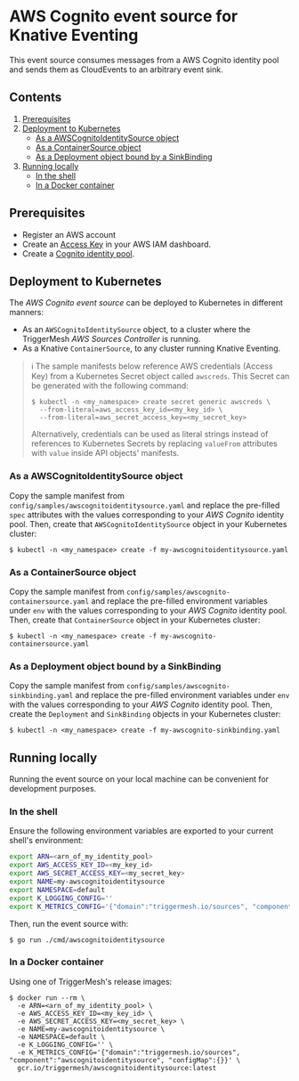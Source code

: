 # AWS Cognito event source for Knative Eventing

This event source consumes messages from a AWS Cognito identity pool and sends them as CloudEvents to an arbitrary event
sink.

## Contents

1. [Prerequisites](#prerequisites)
1. [Deployment to Kubernetes](#deployment-to-kubernetes)
   * [As a AWSCognitoIdentitySource object](#as-a-awscognitoidentitysource-object)
   * [As a ContainerSource object](#as-a-containersource-object)
   * [As a Deployment object bound by a SinkBinding](#as-a-deployment-object-bound-by-a-sinkbinding)
1. [Running locally](#running-locally)
   * [In the shell](#in-the-shell)
   * [In a Docker container](#in-a-docker-container)

## Prerequisites

* Register an AWS account
* Create an [Access Key][doc-accesskey] in your AWS IAM dashboard.
* Create a [Cognito identity pool][doc-cognito].

## Deployment to Kubernetes

The _AWS Cognito event source_ can be deployed to Kubernetes in different manners:

* As an `AWSCognitoIdentitySource` object, to a cluster where the TriggerMesh _AWS Sources Controller_ is running.
* As a Knative `ContainerSource`, to any cluster running Knative Eventing.

> :information_source: The sample manifests below reference AWS credentials (Access Key) from a Kubernetes Secret object
> called `awscreds`. This Secret can be generated with the following command:
>
> ```console
> $ kubectl -n <my_namespace> create secret generic awscreds \
>   --from-literal=aws_access_key_id=<my_key_id> \
>   --from-literal=aws_secret_access_key=<my_secret_key>
> ```
>
> Alternatively, credentials can be used as literal strings instead of references to Kubernetes Secrets by replacing
> `valueFrom` attributes with `value` inside API objects' manifests.

### As a AWSCognitoIdentitySource object

Copy the sample manifest from `config/samples/awscognitoidentitysource.yaml` and replace the pre-filled `spec` attributes
with the values corresponding to your _AWS Cognito_ identity pool. Then, create that `AWSCognitoIdentitySource` object in
your Kubernetes cluster:

```console
$ kubectl -n <my_namespace> create -f my-awscognitoidentitysource.yaml
```

### As a ContainerSource object

Copy the sample manifest from `config/samples/awscognito-containersource.yaml` and replace the pre-filled environment
variables under `env` with the values corresponding to your _AWS Cognito_ identity pool. Then, create that
`ContainerSource` object in your Kubernetes cluster:

```console
$ kubectl -n <my_namespace> create -f my-awscognito-containersource.yaml
```

### As a Deployment object bound by a SinkBinding

Copy the sample manifest from `config/samples/awscognito-sinkbinding.yaml` and replace the pre-filled environment
variables under `env` with the values corresponding to your _AWS Cognito_ identity pool. Then, create the `Deployment`
and `SinkBinding` objects in your Kubernetes cluster:

```console
$ kubectl -n <my_namespace> create -f my-awscognito-sinkbinding.yaml
```

## Running locally

Running the event source on your local machine can be convenient for development purposes.

### In the shell

Ensure the following environment variables are exported to your current shell's environment:

```sh
export ARN=<arn_of_my_identity_pool>
export AWS_ACCESS_KEY_ID=<my_key_id>
export AWS_SECRET_ACCESS_KEY=<my_secret_key>
export NAME=my-awscognitoidentitysource
export NAMESPACE=default
export K_LOGGING_CONFIG=''
export K_METRICS_CONFIG='{"domain":"triggermesh.io/sources", "component":"awscognitoidentitysource", "configMap":{}}'
```

Then, run the event source with:

```console
$ go run ./cmd/awscognitoidentitysource
```

### In a Docker container

Using one of TriggerMesh's release images:

```console
$ docker run --rm \
  -e ARN=<arn_of_my_identity_pool> \
  -e AWS_ACCESS_KEY_ID=<my_key_id> \
  -e AWS_SECRET_ACCESS_KEY=<my_secret_key> \
  -e NAME=my-awscognitoidentitysource \
  -e NAMESPACE=default \
  -e K_LOGGING_CONFIG='' \
  -e K_METRICS_CONFIG='{"domain":"triggermesh.io/sources", "component":"awscognitoidentitysource", "configMap":{}}' \
  gcr.io/triggermesh/awscognitoidentitysource:latest
```

[doc-accesskey]: https://docs.aws.amazon.com/general/latest/gr/aws-sec-cred-types.html#access-keys-and-secret-access-keys
[doc-cognito]: https://docs.aws.amazon.com/cognito/latest/developerguide/tutorial-create-identity-pool.html
